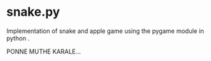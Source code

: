 # snake.py
Implementation of snake and apple game using the pygame module in python .

PONNE MUTHE KARALE...
